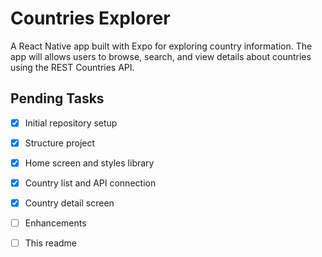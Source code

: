 # Countries Explorer

A React Native app built with Expo for exploring country information. The app will allows users to browse, search, and view details about countries using the REST Countries API.

## Pending Tasks

- [X] Initial repository setup
- [X] Structure project
- [X] Home screen and styles library
- [X] Country list and API connection
- [X] Country detail screen
- [ ] Enhancements
- [ ] This readme




